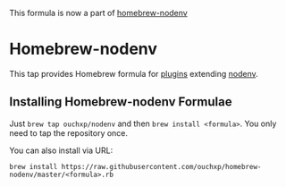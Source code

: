 This formula is now a part of [homebrew-nodenv](https://github.com/nodenv/homebrew-nodenv)

# Homebrew-nodenv

This tap provides Homebrew formula for [plugins](https://github.com/ouchxp/nodenv-nvmrc) extending [nodenv](https://github.com/nodenv/nodenv).

## Installing Homebrew-nodenv Formulae
Just `brew tap ouchxp/nodenv` and then `brew install <formula>`. You only need to tap the repository once.

You can also install via URL:

```
brew install https://raw.githubusercontent.com/ouchxp/homebrew-nodenv/master/<formula>.rb
```
